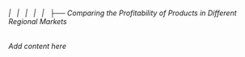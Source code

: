 ###### |   |   |   |   |   ├── Comparing the Profitability of Products in Different Regional Markets

*Add content here*